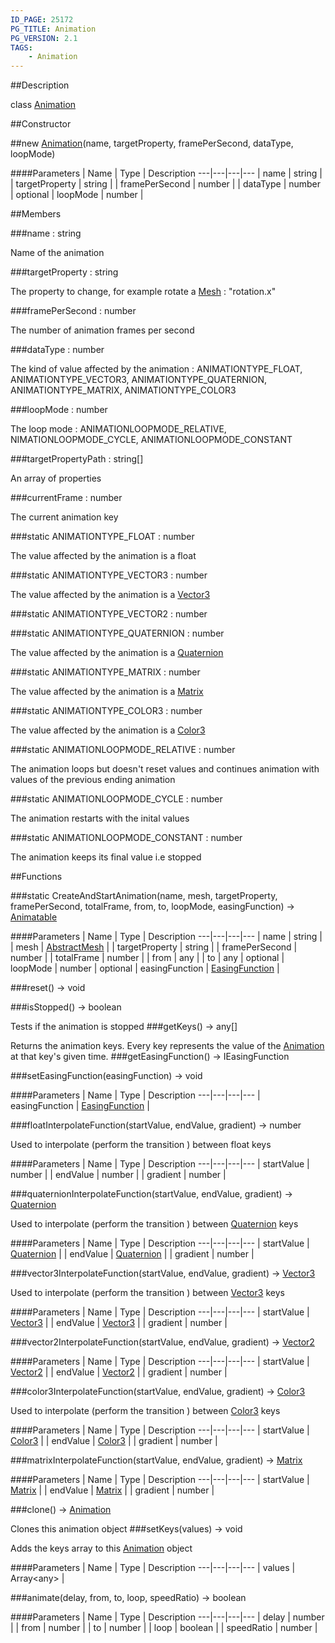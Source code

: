 ```yaml
---
ID_PAGE: 25172
PG_TITLE: Animation
PG_VERSION: 2.1
TAGS:
    - Animation
---
```

##Description

class [Animation](/classes/2.2-alpha/Animation)



##Constructor

##new [Animation](/classes/2.2-alpha/Animation)(name, targetProperty, framePerSecond, dataType, loopMode)



####Parameters
 | Name | Type | Description
---|---|---|---
 | name | string | 
 | targetProperty | string | 
 | framePerSecond | number | 
 | dataType | number | 
optional | loopMode | number | 

##Members

###name : string

Name of the animation

###targetProperty : string

The property to change, for example rotate a [Mesh](/classes/2.2-alpha/Mesh) : &quot;rotation.x&quot;

###framePerSecond : number

The number of animation frames per second

###dataType : number

The kind of value affected by the animation : ANIMATIONTYPE_FLOAT, ANIMATIONTYPE_VECTOR3, ANIMATIONTYPE_QUATERNION, ANIMATIONTYPE_MATRIX, ANIMATIONTYPE_COLOR3

###loopMode : number

The loop mode : ANIMATIONLOOPMODE_RELATIVE, NIMATIONLOOPMODE_CYCLE, ANIMATIONLOOPMODE_CONSTANT

###targetPropertyPath : string[]

An array of properties

###currentFrame : number

The current animation key

###static ANIMATIONTYPE_FLOAT : number

The value affected by the animation is a float

###static ANIMATIONTYPE_VECTOR3 : number

The value affected by the animation is a [Vector3](/classes/2.2-alpha/Vector3)

###static ANIMATIONTYPE_VECTOR2 : number



###static ANIMATIONTYPE_QUATERNION : number

The value affected by the animation is a [Quaternion](/classes/2.2-alpha/Quaternion)

###static ANIMATIONTYPE_MATRIX : number

The value affected by the animation is a [Matrix](/classes/2.2-alpha/Matrix)

###static ANIMATIONTYPE_COLOR3 : number

The value affected by the animation is a [Color3](/classes/2.2-alpha/Color3)

###static ANIMATIONLOOPMODE_RELATIVE : number

The animation loops but doesn't reset values and continues animation with values of the previous ending animation

###static ANIMATIONLOOPMODE_CYCLE : number

The animation restarts with the inital values

###static ANIMATIONLOOPMODE_CONSTANT : number

The animation keeps its final value i.e stopped

##Functions

###static CreateAndStartAnimation(name, mesh, targetProperty, framePerSecond, totalFrame, from, to, loopMode, easingFunction) &rarr; [Animatable](/classes/2.2-alpha/Animatable)



####Parameters
 | Name | Type | Description
---|---|---|---
 | name | string | 
 | mesh | [AbstractMesh](/classes/2.2-alpha/AbstractMesh) | 
 | targetProperty | string | 
 | framePerSecond | number | 
 | totalFrame | number | 
 | from | any | 
 | to | any | 
optional | loopMode | number | 
optional | easingFunction | [EasingFunction](/classes/2.2-alpha/EasingFunction) | 

###reset() &rarr; void


###isStopped() &rarr; boolean

Tests if the animation is stopped
###getKeys() &rarr; any[]

Returns the animation keys.
Every key represents the value of the [Animation](/classes/2.2-alpha/Animation) at that key's given time.
###getEasingFunction() &rarr; IEasingFunction


###setEasingFunction(easingFunction) &rarr; void



####Parameters
 | Name | Type | Description
---|---|---|---
 | easingFunction | [EasingFunction](/classes/2.2-alpha/EasingFunction) | 

###floatInterpolateFunction(startValue, endValue, gradient) &rarr; number

Used to interpolate (perform the transition ) between float keys

####Parameters
 | Name | Type | Description
---|---|---|---
 | startValue | number | 
 | endValue | number | 
 | gradient | number | 

###quaternionInterpolateFunction(startValue, endValue, gradient) &rarr; [Quaternion](/classes/2.2-alpha/Quaternion)

Used to interpolate (perform the transition ) between [Quaternion](/classes/2.2-alpha/Quaternion) keys

####Parameters
 | Name | Type | Description
---|---|---|---
 | startValue | [Quaternion](/classes/2.2-alpha/Quaternion) | 
 | endValue | [Quaternion](/classes/2.2-alpha/Quaternion) | 
 | gradient | number | 

###vector3InterpolateFunction(startValue, endValue, gradient) &rarr; [Vector3](/classes/2.2-alpha/Vector3)

Used to interpolate (perform the transition ) between [Vector3](/classes/2.2-alpha/Vector3) keys

####Parameters
 | Name | Type | Description
---|---|---|---
 | startValue | [Vector3](/classes/2.2-alpha/Vector3) | 
 | endValue | [Vector3](/classes/2.2-alpha/Vector3) | 
 | gradient | number | 

###vector2InterpolateFunction(startValue, endValue, gradient) &rarr; [Vector2](/classes/2.2-alpha/Vector2)



####Parameters
 | Name | Type | Description
---|---|---|---
 | startValue | [Vector2](/classes/2.2-alpha/Vector2) | 
 | endValue | [Vector2](/classes/2.2-alpha/Vector2) | 
 | gradient | number | 

###color3InterpolateFunction(startValue, endValue, gradient) &rarr; [Color3](/classes/2.2-alpha/Color3)

Used to interpolate (perform the transition ) between [Color3](/classes/2.2-alpha/Color3) keys

####Parameters
 | Name | Type | Description
---|---|---|---
 | startValue | [Color3](/classes/2.2-alpha/Color3) | 
 | endValue | [Color3](/classes/2.2-alpha/Color3) | 
 | gradient | number | 

###matrixInterpolateFunction(startValue, endValue, gradient) &rarr; [Matrix](/classes/2.2-alpha/Matrix)



####Parameters
 | Name | Type | Description
---|---|---|---
 | startValue | [Matrix](/classes/2.2-alpha/Matrix) | 
 | endValue | [Matrix](/classes/2.2-alpha/Matrix) | 
 | gradient | number | 

###clone() &rarr; [Animation](/classes/2.2-alpha/Animation)

Clones this animation object
###setKeys(values) &rarr; void

Adds the keys array to this [Animation](/classes/2.2-alpha/Animation) object

####Parameters
 | Name | Type | Description
---|---|---|---
 | values | Array&lt;any&gt; | 

###animate(delay, from, to, loop, speedRatio) &rarr; boolean



####Parameters
 | Name | Type | Description
---|---|---|---
 | delay | number | 
 | from | number | 
 | to | number | 
 | loop | boolean | 
 | speedRatio | number | 

